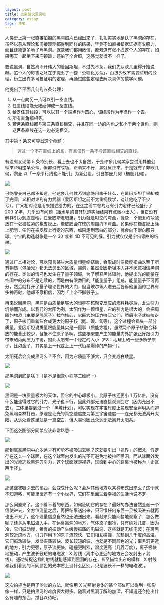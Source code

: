```yaml
---
layout: post
title: 也来说说黑洞吧
category: essay
tags: 随笔
---
```


人类史上第一张直接拍摄的黑洞照片已经出来了，扎扎实实地确认了黑洞的存在，虽然以前从理论和间接观测都得到同样的结果，毕竟不如直接证据证据有说服力，而且还能更多地了解黑洞。就像我们都用微信，都知道有张小龙这个人的存在，如果哪天一起坐下来吃顿饭，还拍了个合照，这感觉就很不一样了。

要说黑洞，自然离不开伟大的爱因斯坦，不过先不急，我们先从欧几里得开始说起。这个人的厉害之处在于提出了一套「公理化方法」，由极少数不需要证明的公理，衍生出许多可被证明的定理，再通过这些定理去解决具体的数学问题。

他提出了平面几何的五条公理：

1. 从一点向另一点可以引一条直线。
2. 任意线段能无限延伸成一条直线。
3. 给定任意线段，可以以其一个端点作为圆心，该线段作为半径作一个圆。
4. 所有直角都相等。
5. 若两条直线都与第三条直线相交，并且在同一边的内角之和小于两个直角，则这两条直线在这一边必定相交。

其中第 5 条又可导出这个命题：

> 通过一个不在直线上的点，有且仅有一条不与该直线相交的直线。

有没有发现第 5 条特别长，看上去也不太自然，于是许多几何学家尝试用其他公理来证明这条公理，但都没有成功。正着来不行，那就反正来，于是就有了非欧几何，黎曼 以「一条平行线也不能引」为新公设，引出黎曼几何（椭圆几何）。

![](/image/blackhole/1.png)

可能黎曼自己都不知道，他这套几何体系到底能用来干什么，在爱因斯坦手里却成了完善广义相对论的有力武器（爱因斯坦之前不太重视数学，这让他吃了不少亏）。广义相对论是用来描述引力的，在这之前牛顿的万有引力定律已经盛行了 200 多年，几乎没有问题（跟水星的自转轨道实际结果有点微小出入），但它没有解释引力到底是啥。在爱因斯坦眼里，引力就是时空的弯曲，就像一个很重的球被放在一张被拉紧的橡皮膜上。橡皮膜会在球的周围向下弯曲。如果你在橡皮膜上涂上肥皂，任何在橡皮膜上行走的东西，如果走到弯曲的部分，就会向下滑向那只球。宇宙的构造就像是一个 3D 或者 4D 不可见的膜。引力就仅仅是宇宙弯曲的结果。

![](/image/blackhole/2.gif)

通过广义相对论，可以预言某些大质量恒星终结后，会形成时空极度扭曲以至于所有物质（包括光）都无法逸出的区域，黑洞，虽然爱因斯坦本人并不愿意相信黑洞的存在。类似的情况也发生在了量子领域，为了解释黑体辐射，他提出光的能量在空间中的分布不是连续的，而是由有限数目的「能量量子」组成，能量量子不可再分，然后就打开了量子理论世界的大门，但当玻尔等人进去后告诉他里面的世界有多神奇时，他却不愿相信，因为「上帝不掷骰子」。

再来说回黑洞，黑洞是由质量足够大的恒星在核聚变反应的燃料耗尽后，发生引力坍缩而形成。以我们的太阳为例，太阳作为一颗恒星，它的引力是很大的，会把周围的物质（主要是氢原子）拉向核心，以巨大的压力挤压它们，然后电子就被挤走了，原子核们重新结合成更大的原子核（氮、碳、氧等），这个过程会损失一部分质量，爱因斯坦说质量跟能量其实是一回事（质能方程），虽然两个原子核融合释放的能量比较少，但抵不住原子多啊，这些核聚变产生的能量向外扩张正好跟引力带来的内向压力平衡，因此太阳有一个稳定的大小（PS：地球上的一些多质子原子，比如金子，其实是上一代或上上一代恒星爆炸的产物···）。

太阳死后会变成黑洞么？不会，因为它质量不够大，只会变成白矮星。

![](/image/blackhole/3.jpg)

那黑洞到底是啥？（是不是很像小程序二维码···）

![](/image/blackhole/4.png)

黑洞是一块质量极大的天体，但它的中心却极小，比原子核还要小 1 万亿倍，没有什么能逃得过它的引力，光子也不行，因此外部无法直接观测到它（因为光出不去）。三体里提到过一个「黑域计划」，可以实现在宇宙尺度上实现安全声明从而避免黑暗森林打击，原理是让光的真空速度变为第三宇宙速度——连光都无法离开太阳，从远处看这里就是一篇空白，但人类也因此永远无法离开太阳系。

下面这张图部分同学应该非常熟悉···

![](/image/blackhole/5.jpg)

那到底离黑洞中心多远才有可能不被吸进去呢？这就要引出「视界」的概念，假定存在这么一个球面，在这个球面内发出的光不可避免地被拉回黑洞，而从球面外发出的光能逃脱黑洞的引力，这个球面就是视界，球面到中心的距离也被称为「史瓦西半径」。

![](/image/blackhole/6.jpg)

那这些被吸引去的东西，会变成什么呢？会从其他地方以某种形式出来么？这个就不知道咯，可能里面还有一个小世界，它们在里面过着幸福的生活也说不定···

那么问题来了，这个看不着的东西，如何证明它的存在？最好的办法自然是派一个信使进去，全方位测量之后，再把结果送出来，只可惜任何东西一旦被吸进去就再也出不来了，这个测量信息自然也无法送出来。看起来只能间接地观察了，怎么做呢？还是从电磁波入手。在远离黑洞的地方，气体原子很冷，只有绝对几度，因为冷，它们振动慢，缓慢的振动产生缓慢振荡的电磁波，这些就是无线电波；在离黑洞较近的地方，引力作用下的原子流较快，它们相互碰撞，加热到几千度的高温，它们振动较快，发出振荡较快、波长较短的波，也就是不同颜色的光；离黑洞更近的地方，引力更强，原子流更快，碰撞更剧烈，温度更高（几百万度），原子极快地振动，产生波长很短的电磁波：X 射线（离中心更近的地方还会发射出 γ 射线）。通过捕捉这样的射线就能感知到黑洞的存在，甚至描绘出它的模样（X 射线和我们看到的不同颜色的光本质上没什么区别，只是波长不一样的电磁波）。

![](/image/blackhole/7.jpg)

这次拍摄也是用了类似的方法，就像用 X 光照射身体的某个部位可以得到一张影像一样，只是拍黑洞的难度要大得多。随着对黑洞了解的加深，不知道还会挖出什么有趣的东西，拭目以待吧。
